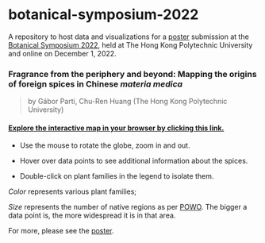 # botanical-symposium-2022

A repository to host data and visualizations for a [poster](https://event.fourwaves.com/botanicalsymposium2022/abstracts/1ea06222-f8a6-400c-8c92-de4e419a56f3) submission at the [Botanical Symposium 2022](https://event.fourwaves.com/botanicalsymposium2022/pages), held at The Hong Kong Polytechnic University and online on December 1, 2022.

### Fragrance from the periphery and beyond: Mapping the origins of foreign spices in Chinese *materia medica*

> by Gábor Parti, Chu-Ren Huang (The Hong Kong Polytechnic University)

#### [**Explore** the interactive map in your browser by clicking this link.](https://htmlpreview.github.io/?https://github.com/partigabor/botanical-symposium-2022/blob/main/distribution.html)

* Use the mouse to rotate the globe, zoom in and out.

* Hover over data points to see additional information about the spices.

* Double-click on plant families in the legend to isolate them.

*Color* represents various plant families;

*Size* represents the number of native regions as per [POWO](https://powo.science.kew.org/). The bigger a data point is, the more widespread it is in that area.

For more, please see the [poster](https://event.fourwaves.com/botanicalsymposium2022/abstracts/1ea06222-f8a6-400c-8c92-de4e419a56f3).
